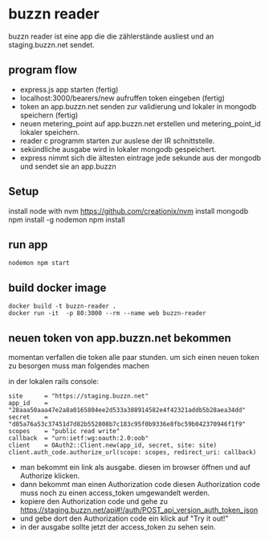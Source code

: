 # buzzn reader
  buzzn reader ist eine app die die zählerstände ausliest und an staging.buzzn.net sendet.

## program flow
  - express.js app starten (fertig)
  - localhost:3000/bearers/new aufruffen token eingeben (fertig)
  - token an app.buzzn.net senden zur validierung und lokaler in mongodb speichern (fertig)
  - neuen metering_point auf app.buzzn.net erstellen und metering_point_id lokaler speichern.
  - reader c programm starten zur auslese der IR schnittstelle.
  - sekündliche ausgabe wird in lokaler mongodb gespeichert.
  - express nimmt sich die ältesten eintrage jede sekunde aus der mongodb und sendet sie an app.buzzn

## Setup
  install node with nvm https://github.com/creationix/nvm
  install mongodb
  npm install -g nodemon
  npm install

## run app
    nodemon npm start

## build docker image
    docker build -t buzzn-reader .
    docker run -it  -p 80:3000 --rm --name web buzzn-reader

## neuen token von app.buzzn.net bekommen
  momentan verfallen die token alle paar stunden.
  um sich einen neuen token zu besorgen muss man folgendes machen

  in der lokalen rails console:

    site      = "https://staging.buzzn.net"
    app_id    = "28aaa50aaa47e2a8a0165804ee2d533a388914582e4f42321addb5b28aea34dd"
    secret    = "d85a76a53c37451d7d82b552808b7c183c95f0b9336e8fbc59b042370946f1f9"
    scopes    = "public read write"
    callback  = "urn:ietf:wg:oauth:2.0:oob"
    client    = OAuth2::Client.new(app_id, secret, site: site)
    client.auth_code.authorize_url(scope: scopes, redirect_uri: callback)

  - man bekommt ein link als ausgabe. diesen im browser öffnen und auf Authorize klicken.
  - dann bekommt man einen Authorization code diesen Authorization code muss noch zu einen access_token umgewandelt werden.
  - kopiere den Authorization code und gehe zu https://staging.buzzn.net/api#!/auth/POST_api_version_auth_token_json
  - und gebe dort den Authorization code ein klick auf "Try it out!"
  - in der ausgabe sollte jetzt der access_token zu sehen sein.
